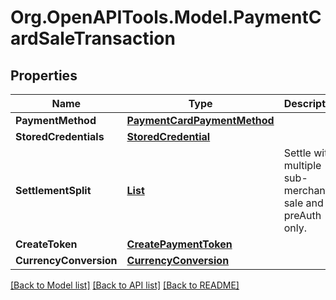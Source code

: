 # Org.OpenAPITools.Model.PaymentCardSaleTransaction
## Properties

Name | Type | Description | Notes
------------ | ------------- | ------------- | -------------
**PaymentMethod** | [**PaymentCardPaymentMethod**](PaymentCardPaymentMethod.md) |  | 
**StoredCredentials** | [**StoredCredential**](StoredCredential.md) |  | [optional] 
**SettlementSplit** | [**List<SubMerchantSplit>**](SubMerchantSplit.md) | Settle with multiple sub-merchants, sale and preAuth only. | [optional] 
**CreateToken** | [**CreatePaymentToken**](CreatePaymentToken.md) |  | [optional] 
**CurrencyConversion** | [**CurrencyConversion**](CurrencyConversion.md) |  | [optional] 

[[Back to Model list]](../README.md#documentation-for-models) [[Back to API list]](../README.md#documentation-for-api-endpoints) [[Back to README]](../README.md)

